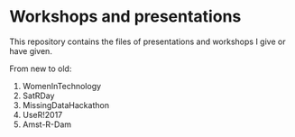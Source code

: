 # Workshops and presentations

This repository contains the files of presentations and workshops I give or have given. 

From new to old:

1. WomenInTechnology
2. SatRDay
3. MissingDataHackathon
4. UseR!2017
5. Amst-R-Dam

